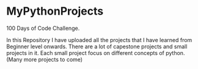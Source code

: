 # MyPythonProjects
100 Days of Code Challenge.

In this Repository I have uploaded all the projects that I have learned from Beginner level onwards.
There are a lot of capestone projects and small projects in it.
Each small project focus on different concepts of python.
(Many more projects to come)
